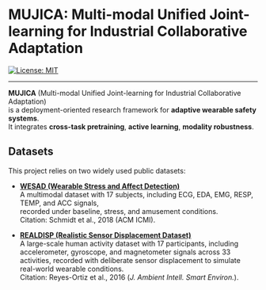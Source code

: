 # MUJICA: Multi-modal Unified Joint-learning for Industrial Collaborative Adaptation

[![License: MIT](https://img.shields.io/badge/License-MIT-yellow.svg)](LICENSE)

---

**MUJICA** (Multi-modal Unified Joint-learning for Industrial Collaborative Adaptation)  
is a deployment-oriented research framework for **adaptive wearable safety systems**.  
It integrates **cross-task pretraining**, **active learning**, **modality robustness**.  

## Datasets

This project relies on two widely used public datasets:

- **[WESAD (Wearable Stress and Affect Detection)](https://archive.ics.uci.edu/dataset/465/wesad%2Bwearable%2Bstress%2Band%2Baffect%2Bdetection)**  
  A multimodal dataset with 17 subjects, including ECG, EDA, EMG, RESP, TEMP, and ACC signals,  
  recorded under baseline, stress, and amusement conditions.  
  Citation: Schmidt et al., 2018 (ACM ICMI).  

- **[REALDISP (Realistic Sensor Displacement Dataset)](https://archive.ics.uci.edu/dataset/305/realdisp+activity+recognition+dataset)**  
  A large-scale human activity dataset with 17 participants, including accelerometer, gyroscope, and magnetometer signals across 33 activities, recorded with deliberate sensor displacement to simulate real-world wearable conditions.  
  Citation: Reyes-Ortiz et al., 2016 (*J. Ambient Intell. Smart Environ.*).
